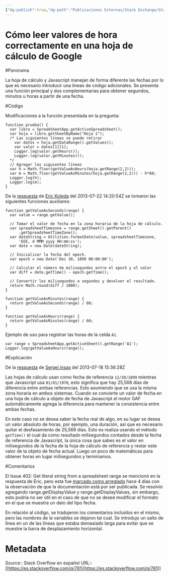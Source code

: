 ```yaml
---
{"dg-publish":true,"dg-path":"Publicaciones Externas/Stack Exchange/Stack Overflow en español/es.stackoverflow.com-781.md","permalink":"/publicaciones-externas/stack-exchange/stack-overflow-en-espanol/es-stackoverflow-com-781/","title":"Cómo leer valores de hora correctamente en una hoja de cálculo de Google","hide":true,"noteIcon":"default","created":"2024-04-03T12:49:10.416-06:00","updated":"2024-04-05T16:43:48.325-06:00"}
---
```


# Cómo leer valores de hora correctamente en una hoja de cálculo de Google

#Panorama

La hoja de cálculo y Javascript manejan de forma diferente las fechas por lo que es necesario introducir una líneas de código adicionales. Se presenta una función principal y dos complementarias para obtener segundos, minutos u horas a partir de una fecha.

#Código

Modificaciones a la función presentada en la pregunta:

    function prueba() {
      var libro = SpreadsheetApp.getActiveSpreadsheet();
      var hoja = libro.getSheetByName("Hoja 1");
      /* Las siguientes líneas se puede retirar
        var datos = hoja.getDataRange().getValues();
        var valor = datos[1][1];
        Logger.log(valor.getHours());
        Logger.log(valor.getMinutes());
      */
      // Agregar las siguientes líneas
      var h = Math.floor(getValueAsHours(hoja.getRange(2,2)));
      var m = Math.floor(getValueAsMinutes(hoja.getRange(2,2))) - h*60;
      Logger.log(h);
      Logger.log(m);
    }

De la [respuesta](https://stackoverflow.com/a/17727300/1595451) de [Eric Koleda](https://stackoverflow.com/users/702875/eric-koleda) del 2013-07-22 14:20:54Z se tomaron las siguientes funciones auxiliares:

    function getValueAsSeconds(range) {
      var value = range.getValue();
    
      // Tomar el valor de fecha en la zona horaria de la hoja de cálculo.
      var spreadsheetTimezone = range.getSheet().getParent()
          .getSpreadsheetTimeZone();
      var dateString = Utilities.formatDate(value, spreadsheetTimezone, 
          'EEE, d MMM yyyy HH:mm:ss');
      var date = new Date(dateString);
    
      // Inicializar la fecha del epoch.
      var epoch = new Date('Dec 30, 1899 00:00:00');
    
      // Calcular el número de milisegundos entre el epoch y el valor
      var diff = date.getTime() - epoch.getTime();
    
      // Convertir los milisegundos a segundos y devolver el resultado.
      return Math.round(diff / 1000);
    }
    
    function getValueAsMinutes(range) {
      return getValueAsSeconds(range) / 60;
    }
    
    function getValueAsHours(range) {
      return getValueAsMinutes(range) / 60;
    }

Ejemplo de uso para registrar las horas de la celda `A1`.

    var range = SpreadsheetApp.getActiveSheet().getRange('A1');
    Logger.log(getValueAsHours(range));

#Explicación

De la [respuesta](https://stackoverflow.com/a/17716798/1595451) de [Sergei insas](https://stackoverflow.com/users/1368381/serge-insas) del 2013-07-18 15:36:28Z

Las hojas de cálculo usan como fecha de referencia `12/30/1899` mientras que Javascript usa `01/01/1970`, esto significa que hay 25,568 días de diferencia entre ambas referencias. Esto asumiendo que se usa la misma zona horaria en ambos sistemas. Cuando se convierte un valor de fecha en una hoja de cálculo a objeto de fecha de Javascript el motor GAF automáticamente agrega la diferencia para mantener la consistencia entre ambas fechas.

En este caso no se desea saber la fecha real de algo, en su lugar se desea un valor absoluto de horas, por ejemplo, una duración, así que es necesario quitar el desfasamiento de 25,568 días. Esto es realiza usando el método `getTime()` el cual da como resultado milisegundos contados desde la fecha de referencia de Javascript, la única cosa que sabes es el valor en milisegundos de la fecha de la hoja de cálculo de referencia y restar este valor de la objeto de fecha actual. Luego un poco de matemáticas para obtener horas en lugar milisegundos y terminamos.

#Comentarios

El Issue 402: Get literal string from a spreadsheet range se mencionó en la respuesta de Eric, pero esta fue [marcado como arreglado](https://code.google.com/p/google-apps-script-issues/issues/detail?id=402#c26) hace 4 días con la observación de que la documentación está por ser publicada. Se resolvió agregando range.getDisplayValue y range.getDisplayValues, sin embargo, esto podría no ser útil en el caso de que no se desee modificar el formato en el que se muestra un dato del tipo fecha.

En relación al código, se tradujeron los comentarios incluidos en el mismo, pero las nombres de la variables se dejaron tal cual. Se introdujo un salto de línea en un de las líneas que estaba demasiado larga para evitar que se muestre la barra de desplazamiento horizontal.

# Metadata
Source:: Stack Overflow en español
URL:: [[https://es.stackoverflow.com/q/781\|https://es.stackoverflow.com/q/781]]

